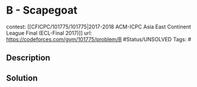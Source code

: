 # B - Scapegoat

contest: [[CFICPC/101775/101775|2017-2018 ACM-ICPC Asia East Continent League Final (ECL-Final 2017)]]
url: https://codeforces.com/gym/101775/problem/B
#Status/UNSOLVED
Tags: #

## Description

## Solution

